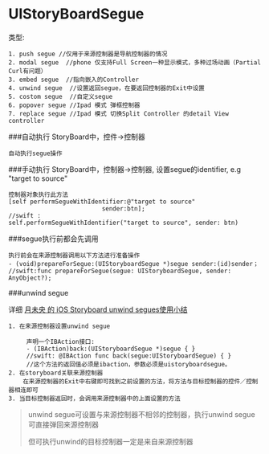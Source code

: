# UIStoryBoardSegue

<!-- create time: 2014-11-14 19:38:20  -->

类型:

    1. push segue //仅用于来源控制器是导航控制器的情况
    2. modal segue  //phone 仅支持Full Screen一种显示模式，多种过场动画（Partial Curl有问题）
    3. embed segue  //指向嵌入的Controller
    4. unwind segue  //设置返回segue，在要返回控制器的Exit中设置
    5. costom segue  //自定义segue
    6. popover segue //Ipad 模式 弹框控制器
    7. replace segue //Ipad 模式 切换Split Controller 的detail View controller


###自动执行
StoryBoard中，控件->控制器

    自动执行segue操作

###手动执行
StoryBoard中，控制器->控制器, 设置segue的identifier, e.g "target to source"

    控制器对象执行此方法
    [self performSegueWithIdentifier:@"target to source" 
                              sender:btn];
    //swift :
    self.performSegueWithIdentifier("target to source", sender: btn)

###segue执行前都会先调用

    执行前会在来源控制器调用以下方法进行准备操作
    - (void)prepareForSegue:(UIStoryboardSegue *)segue sender:(id)sender；
    //swift:func prepareForSegue(segue: UIStoryboardSegue, sender: AnyObject?);
    
    
    
###unwind segue

详细
[月未央 的 iOS Storyboard unwind segues使用小结](http://blog.csdn.net/kid_devil/article/details/23218195)

    1. 在来源控制器设置unwind segue
        
         声明一个IBAction接口:
         - (IBAction)back:(UIStoryboardSegue *)segue { }
         //swift: @IBAction func back(segue:UIStoryboardSegue) { }
         //这个方法的返回值必须是ibaction，参数必须是uistoryboardsegue。
    2. 在storyboard关联来源控制器
        在来源控制器的Exit中右键即可找到之前设置的方法，将方法与目标控制器的控件／控制器相连即可
    3. 当目标控制器返回时，会调用来源控制器中的上面设置的方法
    
> unwind segue可设置与来源控制器不相邻的控制器，执行unwind segue可直接弹回来源控制器
> 
> 但可执行unwind的目标控制器一定是来自来源控制器

    
